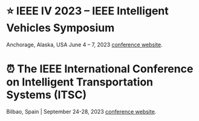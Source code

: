 
 
# :star: IEEE IV 2023 – IEEE Intelligent Vehicles Symposium
Anchorage, Alaska, USA June 4 – 7, 2023
[conference website](https://2023.ieee-iv.org/).

# :alarm_clock:  The IEEE International Conference on Intelligent Transportation Systems (ITSC)
Bilbao, Spain | September 24-28, 2023
[conference website](https://2023.ieee-itsc.org/).



